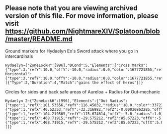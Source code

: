 ## Please note that you are viewing archived version of this file. For move information, please visit https://github.com/NightmareXIV/Splatoon/blob/master/README.md


Ground markers for Hydaelyn Ex's Sword attack where you go in intercardinals
```
Hydaelyn~{"ZoneLockH":[996],"DCond":5,"Elements":{"Cross Marks":{"type":3,"refY":10.0,"offY":-10.0,"radius":0.0,"color":1677721855,"refActorType":2,"includeHitbox":true,"includeRotation":true},"Cross Horizontal":{"type":3,"refY":10.0,"offY":-10.0,"radius":0.0,"color":1677721855,"refActorType":2,"includeHitbox":true,"includeRotation":true,"AdditionalRotation":1.5707964}},"UseTriggers":true,"Triggers":[{"Type":2,"Duration":4,"Match":"gains the effect of heros"}]}
```

Circles for sides and back safe areas of Aureloa + Radius for Out-mechanic
```
Hydaelyn 2~{"ZoneLockH":[996],"Elements":{"Out Radius":{"type":1,"refX":101.53556,"refY":116.45032,"radius":10.0,"color":3372154880,"refActorName":"Hydaelyn","onlyTargetable":true},"Boss":{"type":1,"refX":40.52353,"refY":-32.316982,"refZ":-0.00030863285,"offY":5.0,"radius":0.5,"refActorName":"Hydaelyn","includeRotation":true,"onlyTargetable":true},"Bossback":{"type":1,"refX":104.219505,"refY":115.674614,"offY":-5.0,"radius":1.0,"refActorName":"Hydaelyn","includeRotation":true,"onlyTargetable":true},"BossLeft":{"type":1,"refX":468.71915,"refY":-29.575212,"refZ":85.67223,"offX":-5.0,"radius":1.0,"color":3372154880,"refActorName":"Hydaelyn","includeRotation":true,"onlyTargetable":true},"BossRight":{"type":1,"refX":468.71915,"refY":-29.575212,"refZ":85.67223,"offX":5.0,"radius":1.0,"color":3372154886,"refActorName":"Hydaelyn","includeRotation":true,"onlyTargetable":true}},"Triggers":[]}
```
